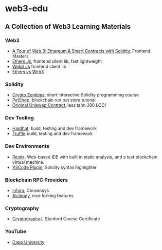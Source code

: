 # web3-edu
## A Collection of Web3 Learning Materials

### Web3
- [A Tour of Web 3: Ethereum & Smart Contracts with Solidity](https://frontendmasters.com/courses/web3-smart-contracts/), Frontend Masters
- [Ethers Js](https://docs.ethers.io/), frontend client lib, fast lightweight
- [Web3 Js](https://web3js.readthedocs.io/) frontend client lib
- [Ethers vs Web3](https://blog.infura.io/ethereum-javascript-libraries-web3js-ethersjs-nov2021/)

### Solidity

- [Crypto Zombies](https://cryptozombies.io/), short interactive Solidity programming course
- [PetShop](https://trufflesuite.com/tutorial/index.html), blockchain run pet store tutorial
- [Original Uniswap Contract](https://github.com/Uniswap/old-solidity-contracts/blob/master/contracts/Exchange/UniswapExchange.sol), less tahn 300 LOC!

### Dev Tooling

- [Hardhat](https://hardhat.org/), build, testing and dev framework
- [Truffle](https://trufflesuite.com/) build, testing and dev framework

### Dev Environments

- [Remix](https://remix.ethereum.org/), Web-based IDE with built in static analysis, and a test blockchain virtual machine.
- [VSCode Plugin](https://marketplace.visualstudio.com/items?itemName=JuanBlanco.solidity), Solidity syntax highlighter


### Blockchain RPC Providers
- [Infura](https://infura.io/), Consensys
- [Alchemy](https://www.alchemy.com/), nice forking features

### Cryptography
- [Cryptography I](https://www.coursera.org/learn/crypto), Stanford Course Certificate

### YouTube
- [Dapp University](https://www.youtube.com/c/DappUniversity)
